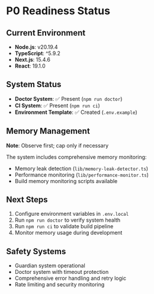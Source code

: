 # P0 Readiness Status

## Current Environment
- **Node.js**: v20.19.4
- **TypeScript**: ^5.9.2
- **Next.js**: 15.4.6
- **React**: 19.1.0

## System Status
- **Doctor System**: ✅ Present (`npm run doctor`)
- **CI System**: ✅ Present (`npm run ci`)
- **Environment Template**: ✅ Created (`.env.example`)

## Memory Management
**Note**: Observe first; cap only if necessary

The system includes comprehensive memory monitoring:
- Memory leak detection (`lib/memory-leak-detector.ts`)
- Performance monitoring (`lib/performance-monitor.ts`)
- Build memory monitoring scripts available

## Next Steps
1. Configure environment variables in `.env.local`
2. Run `npm run doctor` to verify system health
3. Run `npm run ci` to validate build pipeline
4. Monitor memory usage during development

## Safety Systems
- Guardian system operational
- Doctor system with timeout protection
- Comprehensive error handling and retry logic
- Rate limiting and security monitoring
